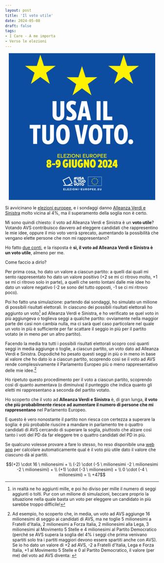 ```yaml
---
layout: post
title: 'Il voto utile'
date: 2024-05-08
draft: false
tags: 
- I Care - A me importa
- Verso le elezioni
---
```


<div class="figura" style="text-align: center">
    <img src="/assets/use_your_vote.jpg" alt= "Usa il tuo voto" style="width: 480px;" />
</div>

Si avvicinano le [elezioni europee](https://elections.europa.eu/it/), e i sondaggi danno [Alleanza Verdi e Sinistra](https://verdisinistra.it/) molto vicina al 4%, ma il superamento della soglia non è certo.

Mi sono quindi chiesto: il voto ad Alleanza Verdi e Sinistra è un **voto utile**? Votando AVS contribuisco davvero ad eleggere candidati che rappresentino le mie idee, oppure il mio voto verrà sprecato, aumentando la possibilità che vengano elette persone che non mi rappresentano?

Ho fatto [due conti](https://fornaeffe.github.io/valore_voto), e la risposta è **sì, il voto ad Alleanza Verdi e Sinistra è un voto utile**, almeno per me.

Come faccio a dirlo?

Per prima cosa, ho dato un valore a ciascun partito: a quelli dai quali mi sento rappresentato ho dato un valore positivo (+2 se mi ci ritrovo molto, +1 se mi ci ritrovo solo in parte), a quelli che sento lontani dalle mie idee ho dato un valore negativo (-2 se sono del tutto opposti, -1 se ci mi ritrovo poco).

Poi ho fatto una simulazione: partendo dai sondaggi, ho simulato un milione di possibili risultati elettorali. In ciascuno dei possibili risultati elettorali ho aggiunto un voto[^1] ad Alleanza Verdi e Sinistra, e ho verificato se quel voto in più aggiungeva o toglieva seggi a qualche partito: ovviamente nella maggior parte dei casi non cambia nulla, ma ci sarà quel caso particolare nel quale un voto in più è sufficiente per far scattare il seggio in più per il partito votato (e in meno per un altro partito).

Facendo la media tra tutti i possibili risultati elettorali scopro così quanti seggi in media aggiunge o toglie, a ciascun partito, un voto dato ad Alleanza Verdi e Sinistra. Dopodiché ho pesato questi seggi in più o in meno in base al valore che ho dato io a ciascun partito, scoprendo così se il voto ad AVS rende complessivamente il Parlamento Europeo più o meno rappresentativo delle mie idee.[^2]

Ho ripetuto questo procedimento per il voto a ciascun partito, scoprendo così di quanto aumentava (o diminuiva) il punteggio che indica quanto gli eletti mi rappresentano a seconda del partito votato.

Ho scoperto che il voto ad **Alleanza Verdi e Sinistra** è, di gran lunga, **il voto che più probabilmente riesce ad aumentare il numero di persone che mi rappresentano** nel Parlamento Europeo.

E questo è vero nonostante il partito non riesca con certezza a superare la soglia: è più probabile riuscire a mandare in parlamento tre o quattro candidati di AVS cercando di superare la soglia, piuttosto che alzare così tanto i voti del PD da far eleggere tre o quattro candidati del PD in più.

Se qualcuno volesse provare a fare lo stesso, ho reso disponibile una [web app](https://fornaeffe.github.io/valore_voto) per calcolare automaticamente qual è il voto più utile dato il valore che ciascuno dà ai partiti.


[^1]: in realtà ne ho aggiunti mille, e poi ho diviso per mille il numero di seggi aggiunti o tolti. Pur con un milione di simulazioni, beccare proprio la situazione nella quale basta un voto per eleggere un candidato in più sarebbe troppo difficile!

[^2]:<div> Ad esempio, ho scoperto che, in media, un voto ad AVS aggiunge 16 milionesimi di seggio ai candidati di AVS, ma ne toglie 5 milionesimi a Fratelli d'Italia, 2 milionesimi a Forza Italia, 2 milionesimi alla Lega, 3 milionesimi al Movimento 5 Stelle e 4 milionesimi al Partito Democratico (perché se AVS supera la soglia del 4% i seggi che prima venivano spartiti solo tra i partiti maggiori devono essere spartiti anche con AVS). Se io ho dato un valore di +2 ad AVS, -2 a Fratelli d'Italia, Lega e Forza Italia, +1 al Movimento 5 Stelle e 0 al Partito Democratico, il valore (per me) del voto ad AVS diventa:

$$(+2) \cdot 16 \ milionesimi + \\
(-2) \cdot (-5 \ milionesimi -2 \ milionesimi -2 \ milionesimi) + \\
(+1) \cdot (-3 \ milionesimi) + \\
0 \cdot (-4 \ milionesimi) = \\
+47$$</div>



